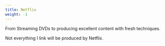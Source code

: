 ```yaml
---
title: Netflix
weight: -1
---
```


From Streaming DVDs to producing excellent content with fresh techniques.

Not everything I link will be produced by Netflix.
